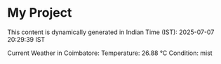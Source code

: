 # My Project

This content is dynamically generated in Indian Time (IST): 2025-07-07 20:29:39 IST


Current Weather in Coimbatore:
Temperature: 26.88 °C
Condition: mist
